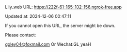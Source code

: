 Lily_web URL: https://222f-61-165-102-156.ngrok-free.app

Updated at: 2024-12-06 00:47:11

If you cannot open this URL, the server might be down.

Please contact: 

goley04@foxmail.com Or Wechat:GL_yeaH